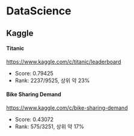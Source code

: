 # DataScience

## Kaggle
#### Titanic
https://www.kaggle.com/c/titanic/leaderboard
* Score: 0.79425
* Rank: 2237/9525, 상위 약 23%

#### Bike Sharing Demand
https://www.kaggle.com/c/bike-sharing-demand
* Score: 0.43072
* Rank: 575/3251, 상위 약 17%
